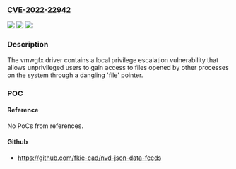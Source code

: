 ### [CVE-2022-22942](https://cve.mitre.org/cgi-bin/cvename.cgi?name=CVE-2022-22942)
![](https://img.shields.io/static/v1?label=Product&message=Photon%20OS&color=blue)
![](https://img.shields.io/static/v1?label=Version&message=3.0%2C%204.0%20&color=brightgreen)
![](https://img.shields.io/static/v1?label=Vulnerability&message=Privilege%20escalation&color=brightgreen)

### Description

The vmwgfx driver contains a local privilege escalation vulnerability that allows unprivileged users to gain access to files opened by other processes on the system through a dangling 'file' pointer.

### POC

#### Reference
No PoCs from references.

#### Github
- https://github.com/fkie-cad/nvd-json-data-feeds

